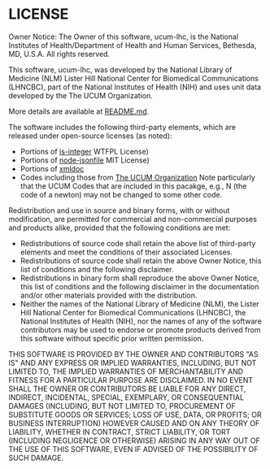 # LICENSE

Owner Notice: The Owner of this software, ucum-lhc, is the National Institutes 
of Health/Department of Health and Human Services, Bethesda, MD, U.S.A.
All rights reserved.

This software, ucum-lhc, was developed by the National Library of Medicine
(NLM) Lister Hill National Center for Biomedical Communications (LHNCBC), part
of the National Institutes of Health (NIH) and uses unit data developed by the
The UCUM Organization. 

More details are available at [README.md](README.md).

The software includes the following third-party elements, which are released
under open-source licenses (as noted):
  * Portions of [is-integer](https://github.com/parshap/js-is-integer/blob/master/LICENSE) WTFPL License)
  * Portions of [node-jsonfile](https://github.com/jprichardson/node-jsonfile/blob/master/LICENSE) MIT License)
  * Portions of [xmldoc](https://github.com/nfarina/xmldoc/blob/master/LICENSE)
  * Codes including those from [The UCUM Organization](http://unitsofmeasure.org/trac/TermsOfUse)
    Note particularly that the UCUM Codes that are included in this pacakge, 
    e.g., N (the code of a newton) may not be changed to some other code.
 

Redistribution and use in source and binary forms, with or without modification, 
are permitted for commercial and non-commercial purposes and products alike, 
provided that the following conditions are met:

  * Redistributions of source code shall retain the above list of third-party elements and meet the conditions of their associated Licenses.
  * Redistributions of source code shall retain the above Owner Notice, this list of conditions and the following disclaimer.
  * Redistributions in binary form shall reproduce the above Owner Notice, this list of conditions and the following disclaimer in the documentation and/or other materials provided with the distribution.
  * Neither the names of the National Library of Medicine (NLM), the Lister Hill National Center for Biomedical Communications (LHNCBC), the National Institutes of Health (NIH), nor the names of any of the software contributors may be used to endorse or promote products derived from this software without specific prior written permission.

THIS SOFTWARE IS PROVIDED BY THE OWNER AND CONTRIBUTORS "AS IS" AND ANY EXPRESS 
OR IMPLIED WARRANTIES, INCLUDING, BUT NOT LIMITED TO, THE IMPLIED WARRANTIES OF 
MERCHANTABILITY AND FITNESS FOR A PARTICULAR PURPOSE ARE DISCLAIMED. IN NO EVENT 
SHALL THE OWNER OR CONTRIBUTORS BE LIABLE FOR ANY DIRECT, INDIRECT, INCIDENTAL, 
SPECIAL,  EXEMPLARY, OR CONSEQUENTIAL DAMAGES (INCLUDING, BUT NOT LIMITED TO, 
PROCUREMENT OF SUBSTITUTE GOODS OR SERVICES; LOSS OF USE, DATA, OR PROFITS; OR 
BUSINESS INTERRUPTION) HOWEVER CAUSED AND ON ANY THEORY OF LIABILITY, WHETHER IN 
CONTRACT, STRICT LIABILITY, OR TORT (INCLUDING NEGLIGENCE OR OTHERWISE) ARISING 
IN ANY WAY OUT OF THE USE OF THIS SOFTWARE, EVEN IF ADVISED OF THE POSSIBILITY 
OF SUCH DAMAGE.
